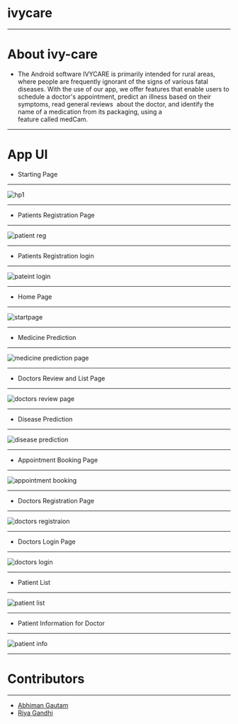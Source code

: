 # ivycare
-------------------------------------------------------------------------------------------------------------------------------------------------------------------------
# About ivy-care</br>
* The Android software IVYCARE is primarily intended for rural areas, where people are frequently ignorant of the signs of various fatal diseases. With the use of our app, we offer features that enable users to schedule a doctor's appointment, predict an illness based on their symptoms, read general reviews  about the doctor, and identify the name of a medication from its packaging, using a feature called medCam.</br>
-------------------------------------------------------------------------------------------------------------------------------------------------------------------------
# App UI </br>
* Starting Page </br>
-------------------------------------------
![hp1](https://user-images.githubusercontent.com/73026322/209119566-c0ecea19-2827-4a83-88b6-02b0cc5afe99.jpg) </br>

-------------------------------------------
* Patients Registration Page </br>
-------------------------------------------
![patient reg](https://user-images.githubusercontent.com/73026322/209119915-5b32d81e-6582-4d54-8544-6cc89c421444.jpg) </br>

-------------------------------------------
* Patients Registration login </br>
-------------------------------------------
![pateint login](https://user-images.githubusercontent.com/73026322/209120525-a1fe322b-2601-4382-b923-1df68c6bee37.jpg) </br>

-------------------------------------------
* Home Page </br>
-------------------------------------------
![startpage](https://user-images.githubusercontent.com/73026322/209120680-ee0ab09f-d0fa-4d83-b416-cbbb1241a1d9.jpg) </br>

-------------------------------------------
* Medicine Prediction </br>
-------------------------------------------
![medicine prediction page](https://user-images.githubusercontent.com/73026322/209121144-f38c3592-573f-4e39-a321-b8c297f2715e.jpg) </br>

-------------------------------------------
* Doctors Review and List Page </br>
-------------------------------------------
![doctors review page](https://user-images.githubusercontent.com/73026322/209121246-b494454d-9f18-466f-9409-74e87adc5a3c.jpg) </br>

-------------------------------------------
* Disease Prediction </br>
-------------------------------------------
![disease prediction](https://user-images.githubusercontent.com/73026322/209121329-d23999d2-31c4-4a76-8be1-e7003b1d78bf.jpg) </br>

-------------------------------------------
* Appointment Booking Page </br>
-------------------------------------------
![appointment booking](https://user-images.githubusercontent.com/73026322/209121588-5ef981ff-636d-4c95-8dd3-724ab281099c.jpg) </br>

-------------------------------------------
* Doctors Registration Page </br>
-------------------------------------------
![doctors registraion](https://user-images.githubusercontent.com/73026322/209121810-6371c3a3-b973-466b-985b-b352bb6acd9e.jpg) </br>

-------------------------------------------
* Doctors Login Page </br>
-------------------------------------------
![doctors login](https://user-images.githubusercontent.com/73026322/209122182-ab587031-1d64-499d-ad48-f8e481a92b77.jpg) </br>

-------------------------------------------
* Patient List </br>
-------------------------------------------
![patient list ](https://user-images.githubusercontent.com/73026322/209122277-f2421ae5-207d-4329-8089-28e144beba98.jpg) </br>

-------------------------------------------
* Patient Information for Doctor </br>
-------------------------------------------
![patient info](https://user-images.githubusercontent.com/73026322/209122397-826fb0e5-f45b-4f19-86c9-f92b4b16a1ed.jpg) </br>

------------------------------------------

# Contributors </br>
------------------------------------------
* <a href="https://github.com/Abhiman1211">Abhiman Gautam </a><br>
* <a href="https://github.com/Riya2919">Riya Gandhi </a><br></br>






